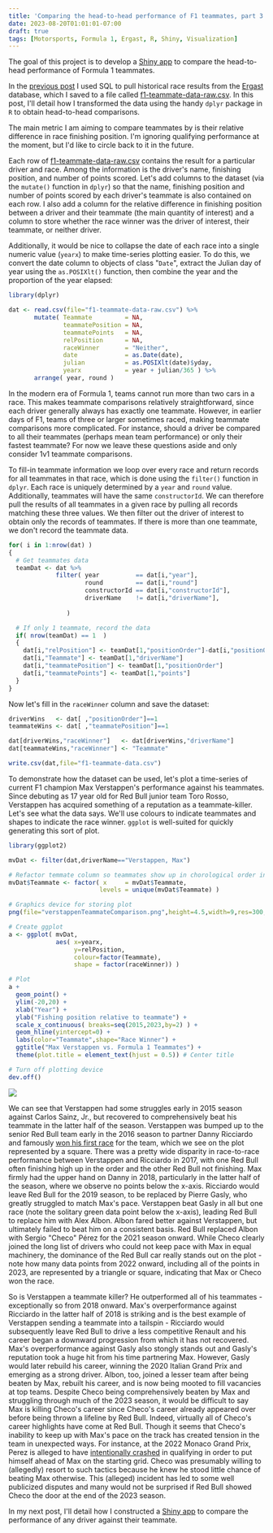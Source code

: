 ```yaml
---
title: 'Comparing the head-to-head performance of F1 teammates, part 3: Shiny app'
date: 2023-08-20T01:01:01-07:00
draft: true
tags: [Motorsports, Formula 1, Ergast, R, Shiny, Visualization]
---
```



The goal of this project is to develop a [Shiny app](https://stevenrossi.shinyapps.io/f1-teammates/) to compare the head-to-head performance of Formula 1 teammates.

In the [previous post](/posts/3-f1-teammates-part-1-sql/) I used SQL to pull historical race results from the [Ergast](http://ergast.com/mrd/) database, which I saved to a file called [f1-teammate-data-raw.csv](https://github.com/stevenrossi/f1-teammates/blob/main/f1-teammate-data-raw.csv). In this post, I'll detail how I transformed the data using the handy `dplyr` package in `R` to obtain head-to-head comparisons.

The main metric I am aiming to compare teammates by is their relative difference in race finishing position. I'm ignoring qualifying performance at the moment, but I'd like to circle back to it in the future.

Each row of [f1-teammate-data-raw.csv](https://github.com/stevenrossi/f1-teammates/blob/main/f1-teammate-data-raw.csv) contains the result for a particular driver and race. Among the information is the driver's name, finishing position, and number of points scored. Let's add columns to the dataset (via the `mutate()` function in `dplyr`) so that the name, finishing position and number of points scored by each driver's teammate is also contained on each row. I also add a column for the relative difference in finishing position between a driver and their teammate (the main quantity of interest) and a column to store whether the race winner was the driver of interest, their teammate, or neither driver.

Additionally, it would be nice to collapse the date of each race into a single numeric value (`yearx`) to make time-series plotting easier. To do this, we convert the date column to objects of class "`Date`", extract the Julian day of year using the `as.POSIXlt()` function, then combine the year and the proportion of the year elapsed:

```R
library(dplyr)

dat <- read.csv(file="f1-teammate-data-raw.csv") %>%
       mutate( Teammate         = NA,
               teammatePosition = NA,
               teammatePoints   = NA,
               relPosition      = NA,
               raceWinner       = "Neither",
               date             = as.Date(date),
               julian           = as.POSIXlt(date)$yday,
               yearx            = year + julian/365 ) %>%
       arrange( year, round )
```

In the modern era of Formula 1, teams cannot run more than two cars in a race. This makes teammate comparisons relatively straightforward, since each driver generally always has exactly one teammate. However, in earlier days of F1, teams of three or larger sometimes raced, making teammate comparisons more complicated. For instance, should a driver be compared to all their teammates (perhaps mean team performance) or only their fastest teammate? For now we leave these questions aside and only consider 1v1 teammate comparisons.

To fill-in teammate information we loop over every race and return records for all teammates in that race, which is done using the `filter()` function in `dplyr`. Each race is uniquely determined by a `year` and `round` value. Additionally, teammates will have the same `constructorId`. We can therefore pull the results of all teammates in a given race by pulling all records matching these three values. We then filter out the driver of interest to obtain only the records of teammates. If there is more than one teammate, we don't record the teammate data.

```R
for( i in 1:nrow(dat) )
{
  # Get teammates data
  teamDat <- dat %>%
             filter( year          == dat[i,"year"],
                     round         == dat[i,"round"]
                     constructorId == dat[i,"constructorId"],
                     driverName    != dat[i,"driverName"],
                     
                )

  # If only 1 teammate, record the data
  if( nrow(teamDat) == 1  )
  {  
    dat[i,"relPosition"] <- teamDat[1,"positionOrder"]-dat[i,"positionOrder"]
    dat[i,"Teammate"] <- teamDat[1,"driverName"]
    dat[i,"teammatePosition"] <- teamDat[1,"positionOrder"]
    dat[i,"teammatePoints"] <- teamDat[1,"points"]
  }
}
```

Now let's fill in the `raceWinner` column and save the dataset:

```R
driverWins   <- dat[ ,"positionOrder"]==1
teammateWins <- dat[ ,"teammatePosition"]==1

dat[driverWins,"raceWinner"]   <- dat[driverWins,"driverName"]
dat[teammateWins,"raceWinner"] <- "Teammate"

write.csv(dat,file="f1-teammate-data.csv")
```
To demonstrate how the dataset can be used, let's plot a time-series of current F1 champion Max Verstappen's performance against his teammates. Since debuting as 17 year old for Red Bull junior team Toro Rosso, Verstappen has acquired something of a reputation as a teammate-killer. Let's see what the data says. We'll use colours to indicate teammates and shapes to indicate the race winner. `ggplot` is well-suited for quickly generating this sort of plot.

```R
library(ggplot2)

mvDat <- filter(dat,driverName=="Verstappen, Max")

# Refactor temmate column so teammates show up in chorological order in the legend
mvDat$Teammate <- factor( x     = mvDat$Teammate,
                         levels = unique(mvDat$Teammate) )

# Graphics device for storing plot
png(file="verstappenTeammateComparison.png",height=4.5,width=9,res=300,units="in")

# Create ggplot
a <- ggplot( mvDat,
             aes( x=yearx,
                  y=relPosition,
                  colour=factor(Teammate),
                  shape = factor(raceWinner)) )

# Plot
a +
  geom_point() +
  ylim(-20,20) +
  xlab("Year") +
  ylab("Fishing position relative to teammate") + 
  scale_x_continuous( breaks=seq(2015,2023,by=2) ) + 
  geom_hline(yintercept=0) +
  labs(color="Teammate",shape="Race Winner") + 
  ggtitle("Max Verstappen vs. Formula 1 Teammates") + 
  theme(plot.title = element_text(hjust = 0.5)) # Center title

# Turn off plotting device
dev.off()


```

<img src="/images/post4/verstappenTeammateComparison.png">

We can see that Verstappen had some struggles early in 2015 season against Carlos Sainz, Jr., but recovered to comprehensively beat his teammate in the latter half of the season. Verstappen was bumped up to the senior Red Bull team early in the 2016 season to partner Danny Ricciardo and famously [won his first race](https://www.youtube.com/watch?v=hohuswdeznA) for the team, which we see on the plot represented by a square. There was a pretty wide disparity in race-to-race performance between Verstappen and Ricciardo in 2017, with one Red Bull often finishing high up in the order and the other Red Bull not finishing. Max firmly had the upper hand on Danny in 2018, particularly in the latter half of the season, where we observe no points below the x-axis. Ricciardo would leave Red Bull for the 2019 season, to be replaced by Pierre Gasly, who greatly struggled to match Max's pace. Verstappen beat Gasly in all but one race (note the solitary green data point below the x-axis), leading Red Bull to replace him with Alex Albon. Albon fared better against Verstappen, but ultimately failed to beat him on a consistent basis. Red Bull replaced Albon with Sergio "Checo" Pérez for the 2021 season onward. While Checo clearly joined the long list of drivers who could not keep pace with Max in equal machinery, the dominance of the Red Bull car really stands out on the plot - note how many data points from 2022 onward, including all of the points in 2023, are represented by a triangle or square, indicating that Max or Checo won the race.

So is Verstappen a teammate killer? He outperformed all of his teammates - exceptionally so from 2018 onward. Max's overperformance against Ricciardo in the latter half of 2018 is striking and is the best example of Verstappen sending a teammate into a tailspin - Ricciardo would subsequently leave Red Bull to drive a less competitive Renault and his career began a downward progression from which it has not recovered. Max's overperformance against Gasly also stongly stands out and Gasly's reputation took a huge hit from his time partnering Max. However, Gasly would later rebuild his career, winning the 2020 Italian Grand Prix and emerging as a strong driver. Albon, too, joined a lesser team after being beaten by Max, rebuilt his career, and is now being mooted to fill vacancies at top teams. Despite Checo being comprehensively beaten by Max and struggling through much of the 2023 season, it would be difficult to say Max is killing Checo's career since Checo's career already appeared over before being thrown a lifeline by Red Bull. Indeed, virtually all of Checo's career highlights have come at Red Bull. Though it seems that Checo's inability to keep up with Max's pace on the track has created tension in the team in unexpected ways. For instance, at the 2022 Monaco Grand Prix, Perez is alleged to have [intentionally crashed](https://www.youtube.com/watch?v=fFImqBddhfs) in qualifying in order to put himself ahead of Max on the starting grid. Checo was presumably willing to (allegedly) resort to such tactics because he knew he stood little chance of beating Max otherwise. This (alleged) incident has led to some well publicized disputes and many would not be surprised if Red Bull showed Checo the door at the end of the 2023 season.

In my next post, I'll detail how I constructed a [Shiny app](https://stevenrossi.shinyapps.io/f1-teammates/) to compare the performance of any driver against their teammate.










